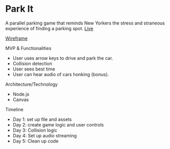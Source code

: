 # Park It

A parallel parking game that reminds New Yorkers the stress and straneous experience of finding a parking spot.
[Live](http://www.kevinxmao.com/js_project/)


[Wireframe](https://wireframe.cc/gpDeId)

MVP & Functionalities
* User uses arrow keys to drive and park the car.
* Collision detection
* User sees best time
* User can hear audio of cars honking (bonus).

Architecture/Technology
* Node.js
* Canvas

Timeline
* Day 1: set up file and assets
* Day 2: create game logic and user controls
* Day 3: Collision logic
* Day 4: Set up audio streaming
* Day 5: Clean up code
